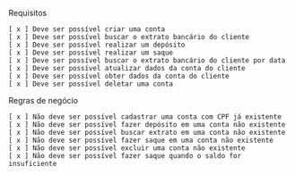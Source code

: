 Requisitos

    [ x ] Deve ser possível criar uma conta
    [ x ] Deve ser possível buscar o extrato bancário do cliente
    [ x ] Deve ser possível realizar um depósito
    [ x ] Deve ser possível realizar um saque
    [ x ] Deve ser possível buscar o extrato bancário do cliente por data
    [ x ] Deve ser possível atualizar dados da conta do cliente
    [ x ] Deve ser possível obter dados da conta do cliente
    [ x ] Deve ser possível deletar uma conta

Regras de negócio

    [ x ] Não deve ser possível cadastrar uma conta com CPF já existente
    [ x ] Não deve ser possível fazer depósito em uma conta não existente
    [ x ] Não deve ser possível buscar extrato em uma conta não existente
    [ x ] Não deve ser possível fazer saque em uma conta não existente
    [ x ] Não deve ser possível excluir uma conta não existente
    [ x ] Não deve ser possível fazer saque quando o saldo for insuficiente
